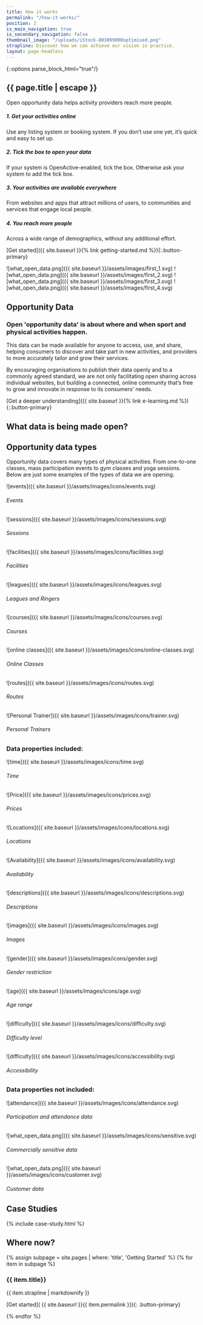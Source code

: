 ```yaml
---
title: How it works
permalink: "/how-it-works/"
position: 2
is_main_navigation: true
is_secondary_navigation: false
thumbnail_image: "/uploads/iStock-803099000optimised.png"
strapline: Discover how we can achieve our vision in practice.
layout: page-headless
---
```


{::options parse_block_html="true"/}

<!--  ---------------->
<!-- HERO BLOCK -->
<!--  ---------------->

<article class="how-work-hero">
<div class="inner">

# {{ page.title | escape }}

Open opportunity data helps activity providers reach more people.

##### 1. Get your activities online

Use any listing system or booking system. If you don’t use one yet, it’s quick and easy to set up.

##### 2. Tick the box to open your data

If your system is OpenActive-enabled, tick the box. Otherwise ask your system to add the tick box.

##### 3. Your activities are available everywhere

From websites and apps that attract millions of users, to communities and services that engage local people.

##### 4. You reach more people

Across a wide range of demographics, without any additional effort.

[Get started]({{ site.baseurl }}{% link getting-started.md %}){:.button-primary}

</div>
<div class="inner">

<div class="diagram">


![what_open_data.png]({{ site.baseurl }}/assets/images/first_1.svg)
![what_open_data.png]({{ site.baseurl }}/assets/images/first_2.svg)
![what_open_data.png]({{ site.baseurl }}/assets/images/first_3.svg)
![what_open_data.png]({{ site.baseurl }}/assets/images/first_4.svg)

</div>
<!-- <div class="diagram-caption"> -->

<!-- ###### Your Activities -->

<!-- ###### Your Booking System -->

<!-- ###### Many Apps & Services -->

<!-- ###### Many More People -->

<!-- </div> -->

</div>

</article>

<article class="title-row invert">
<h2 class="sub-heading-two">Opportunity Data</h2>
<div class="one">

### Open 'opportunity data' is about where and when sport and physical activities happen.

This data can be made available for anyone to access, use, and share, helping consumers to discover and take part in new activities, and providers to more accurately tailor and grow their services.

By encouraging organisations to publish their data openly and to a commonly agreed standard, we are not only facilitating open sharing across individual websites, but building a connected, online community that’s free to grow and innovate in response to its consumers’ needs.

[Get a deeper understanding]({{ site.baseurl }}{% link e-learning.md %}){:.button-primary}

</div>

</article>

<!--  ---------------->
<!-- WHAT IS OPPORTUNITY DATA -->
<!--  ---------------->
<article class="what-data title-row">
<h2 class="sub-heading-two">What data is being made open?</h2>
<div class="one types">

<div class="title">

## Opportunity data types

Opportunity data covers many types of physical activities. From one-to-one classes, mass participation events to gym classes and yoga sessions. Below are just some examples of the types of data we are opening.

</div>

<div class="types-inner">
<div>

![events]({{ site.baseurl }}/assets/images/icons/events.svg)

###### Events

</div>
<div>

![sessions]({{ site.baseurl }}/assets/images/icons/sessions.svg)

###### Sessions

</div>
<div>

![facilities]({{ site.baseurl }}/assets/images/icons/facilities.svg)

###### Facilities

</div>
<div>

![leagues]({{ site.baseurl }}/assets/images/icons/leagues.svg)

###### Leagues and Ringers

</div>
<div>

![courses]({{ site.baseurl }}/assets/images/icons/courses.svg)

###### Courses

</div>
<div>

![online classes]({{ site.baseurl }}/assets/images/icons/online-classes.svg)

###### Online Classes

</div>
<div>

![routes]({{ site.baseurl }}/assets/images/icons/routes.svg)

###### Routes

</div>
<div>

![Personal Trainer]({{ site.baseurl }}/assets/images/icons/trainer.svg)

###### Personal Trainers

</div>
</div>

</div>

<div class="one properties">

<div class="title">

### Data properties included:

</div>

<div class="properties-inner">
<div>

![time]({{ site.baseurl }}/assets/images/icons/time.svg)

###### Time

</div>
<div>

![Price]({{ site.baseurl }}/assets/images/icons/prices.svg)

###### Prices

</div>
<div>

![Locations]({{ site.baseurl }}/assets/images/icons/locations.svg)

###### Locations

</div>
<div>

![Availability]({{ site.baseurl }}/assets/images/icons/availability.svg)

###### Availability

</div>
<div>

![descriptions]({{ site.baseurl }}/assets/images/icons/descriptions.svg)

###### Descriptions

</div>
<div>

![images]({{ site.baseurl }}/assets/images/icons/images.svg)

###### Images

</div>
<div>

![gender]({{ site.baseurl }}/assets/images/icons/gender.svg)

###### Gender restriction

</div>
<div>

![age]({{ site.baseurl }}/assets/images/icons/age.svg)

###### Age range

</div>
<div>

![difficulty]({{ site.baseurl }}/assets/images/icons/difficulty.svg)

###### Difficulty level

</div>
<div>

![difficulty]({{ site.baseurl }}/assets/images/icons/accessibility.svg)

###### Accessibility

</div>
</div>

</div>

<div class="one not-included">

<div class="title">

### Data properties not included:

</div>

<div class="not-included-inner">
<div>

![attendance]({{ site.baseurl }}/assets/images/icons/attendance.svg)

###### Participation and attendance data

</div>
<div>

![what_open_data.png]({{ site.baseurl }}/assets/images/icons/sensitive.svg)

###### Commercially sensitive data

</div>
<div>

![what_open_data.png]({{ site.baseurl }}/assets/images/icons/customer.svg)

###### Customer data

</div>

</div>
</div>
</article>

<!--  ---------------->
<!-- WHAT ARE THE BENEFITS -->
<!--  ---------------->
<!-- <article class="title-row"> -->
<!-- <h2 class="sub-heading-two">What are the benefits?</h2> -->
<!-- <div class="one subgrid"> -->
<!-- <div class="three "> -->

<!-- #### Sport and physical activity providers -->

<!-- * With open data publishing, your services and events can be shared everywhere, from high-traffic apps to community-driven pages. -->
<!-- * Improve data skills and understanding within your organisation and harness technology to benefit your business. -->
<!-- * Drive innovation, and collaborate with OpenActive to revolutionise the sector. -->

<!-- </div> -->
<!-- <div class="three"> -->

<!-- #### Data users and developers -->

<!-- * Harness open and accessible data from across the sport and physical sector. -->
<!-- * Use data to help develop new products and enhance existing services to get people more active. -->
<!-- * Be at the cutting edge of shaping consistent data standards and growing engagement with data publishers. -->

<!-- </div> -->

<!-- <div class="three"> -->

<!-- #### Influential organisations -->

<!-- * Build engagement in sport and physical activities by improving the reach and visibility of services nationwide. -->
<!-- * Support new OpenActive members by showing them how publishing open data can help them improve and grow their activities. -->
<!-- * Improve data skills and understanding within your organisation and harness technology to benefit your business. -->
<!-- * Provide members with the opportunity to join our community and shape the initiative. -->

<!-- </div> -->
<!-- </div> -->
<!-- </article> -->

<!--  ---------------->
<!-- CASE STUDIES BLOCK -->
<!--  ---------------->
<article class="what-data title-row">
<h2 class="sub-heading-two">Case Studies</h2>

{% include case-study.html %}
</article>

<!--  ---------------->
<!-- GETTING STARTED TO ACTION -->
<!--  ---------------->
<article class="call_to_action--full-width">
<h2 class="sub-heading-two">Where now?</h2>
<div class="one">

{% assign subpage = site.pages | where: 'title', 'Getting Started' %}
{% for item in subpage %}

### {{ item.title}}

{{ item.strapline | markdownify }}

[Get started]( {{ site.baseurl }}{{ item.permalink }}){: .button-primary}

</div>
<figure>
<div class="mask"></div>
<div class="image" style="background: url({{ site.baseurl }}{{ item.thumbnail_image }})center center / cover no-repeat;"></div>
</figure>
{% endfor %}
</article>